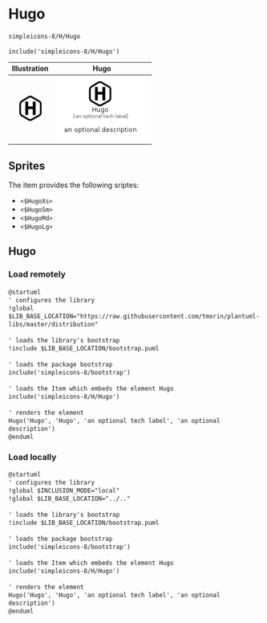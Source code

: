 # Hugo


```text
simpleicons-8/H/Hugo
```

```text
include('simpleicons-8/H/Hugo')
```



| Illustration | Hugo |
| :---: | :---: |
| ![illustration for Illustration](../../simpleicons-8/H/Hugo.png) | ![illustration for Hugo](../../simpleicons-8/H/Hugo.Local.png) |



## Sprites
The item provides the following sriptes:

- `<$HugoXs>`
- `<$HugoSm>`
- `<$HugoMd>`
- `<$HugoLg>`





## Hugo

### Load remotely
```plantuml
@startuml
' configures the library
!global $LIB_BASE_LOCATION="https://raw.githubusercontent.com/tmorin/plantuml-libs/master/distribution"

' loads the library's bootstrap
!include $LIB_BASE_LOCATION/bootstrap.puml

' loads the package bootstrap
include('simpleicons-8/bootstrap')

' loads the Item which embeds the element Hugo
include('simpleicons-8/H/Hugo')

' renders the element
Hugo('Hugo', 'Hugo', 'an optional tech label', 'an optional description')
@enduml
```

### Load locally
```plantuml
@startuml
' configures the library
!global $INCLUSION_MODE="local"
!global $LIB_BASE_LOCATION="../.."

' loads the library's bootstrap
!include $LIB_BASE_LOCATION/bootstrap.puml

' loads the package bootstrap
include('simpleicons-8/bootstrap')

' loads the Item which embeds the element Hugo
include('simpleicons-8/H/Hugo')

' renders the element
Hugo('Hugo', 'Hugo', 'an optional tech label', 'an optional description')
@enduml
```

